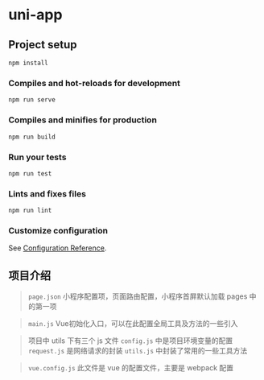 # uni-app

## Project setup
```
npm install
```

### Compiles and hot-reloads for development
```
npm run serve
```

### Compiles and minifies for production
```
npm run build
```

### Run your tests
```
npm run test
```

### Lints and fixes files
```
npm run lint
```

### Customize configuration
See [Configuration Reference](https://cli.vuejs.org/config/).
## 项目介绍

> `page.json` 小程序配置项，页面路由配置，小程序首屏默认加载 pages 中的第一项

> `main.js` Vue初始化入口，可以在此配置全局工具及方法的一些引入

> 项目中 utils 下有三个 js 文件
> `config.js` 中是项目环境变量的配置
> `request.js` 是网络请求的封装
> `utils.js` 中封装了常用的一些工具方法

> `vue.config.js` 此文件是 vue 的配置文件，主要是 webpack 配置

